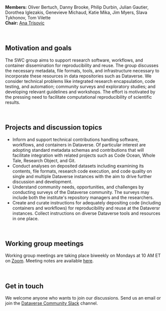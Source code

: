 **Members:** Oliver Bertuch, Danny Brooke, Philip Durbin, Julian Gautier, Dorothea Iglezakis, Genevieve Michaud, Katie Mika, Jim Myers, Slava Tykhonov, Tom Vilette<br> **Chair:** <a href="https://projects.iq.harvard.edu/atrisovic">Ana Trisovic</a>

<br>
<h2>Motivation and goals</h2>

The SWC group aims to support research software, workflows, and container dissemination for reproducibility and reuse. The group discusses the necessary metadata, file formats, tools, and infrastructure necessary to incorporate these resources in data repositories such as Dataverse. We consider technical problems like integrated research encapsulation, code testing, and automation; community surveys and exploratory studies; and developing relevant guidelines and workshops. The effort is motivated by the pressing need to facilitate computational reproducibility of scientific results.

<br>
<h2>Projects and discussion topics</h2>

<ul>
<li>Inform and support technical contributions handling software, workflows, and containers in Dataverse. Of particular interest are adopting standard metadata schemas and contributions that will facilitate integration with related projects such as Code Ocean, Whole Tale, Research Object, and Git.</li>
<li>Conduct analyses on deposited datasets including examining its contents, file formats, research code execution, and code quality on single and multiple Dataverse instances with the aim to drive further discussion and development.</li>
<li>Understand community needs, opportunities, and challenges by conducting surveys of the Dataverse community. The surveys may include both the institute's repository managers and the researchers.</li>
<li>Create and curate instructions for adequately depositing code (including containers and workflows) for reproducibility and reuse at the Dataversr instances. Collect instructions on diverse Dataverse tools and resources in one place.</li>
</ul>

<br>
<h2>Working group meetings</h2>

Working group meetings are taking place biweekly on Mondays at 10 AM ET on [Zoom](https://zoom.us). Meeting notes are available  [here](https://docs.google.com/document/d/1Gr-P5EG1AK-0cTYx9JndtgsRQFuwHNKXck39_MwknWg/edit?usp=sharing).

<br>
<h2>Get in touch</h2>

We welcome anyone who wants to join our discussions. Send us an email or join the [Dataverse Community Slack](https://dataversecommunity.slack.com) channel.
<br>